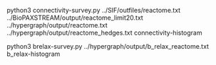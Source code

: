 python3 connectivity-survey.py ../SIF/outfiles/reactome.txt ../BioPAXSTREAM/output/reactome_limit20.txt ../hypergraph/output/reactome.txt ../hypergraph/output/reactome_hedges.txt connectivity-histogram

python3 brelax-survey.py ../hypergraph/output/b_relax_reactome.txt b_relax-histogram